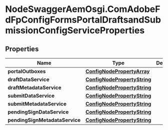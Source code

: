 # NodeSwaggerAemOsgi.ComAdobeFdFpConfigFormsPortalDraftsandSubmissionConfigServiceProperties

## Properties
Name | Type | Description | Notes
------------ | ------------- | ------------- | -------------
**portalOutboxes** | [**ConfigNodePropertyArray**](ConfigNodePropertyArray.md) |  | [optional] 
**draftDataService** | [**ConfigNodePropertyString**](ConfigNodePropertyString.md) |  | [optional] 
**draftMetadataService** | [**ConfigNodePropertyString**](ConfigNodePropertyString.md) |  | [optional] 
**submitDataService** | [**ConfigNodePropertyString**](ConfigNodePropertyString.md) |  | [optional] 
**submitMetadataService** | [**ConfigNodePropertyString**](ConfigNodePropertyString.md) |  | [optional] 
**pendingSignDataService** | [**ConfigNodePropertyString**](ConfigNodePropertyString.md) |  | [optional] 
**pendingSignMetadataService** | [**ConfigNodePropertyString**](ConfigNodePropertyString.md) |  | [optional] 


